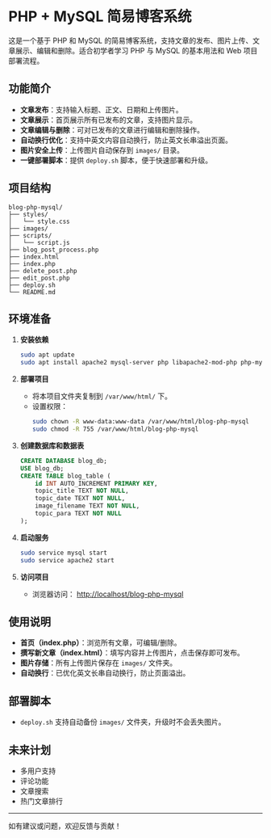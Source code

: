 # PHP + MySQL 简易博客系统

这是一个基于 PHP 和 MySQL 的简易博客系统，支持文章的发布、图片上传、文章展示、编辑和删除。适合初学者学习 PHP 与 MySQL 的基本用法和 Web 项目部署流程。

## 功能简介

- **文章发布**：支持输入标题、正文、日期和上传图片。
- **文章展示**：首页展示所有已发布的文章，支持图片显示。
- **文章编辑与删除**：可对已发布的文章进行编辑和删除操作。
- **自动换行优化**：支持中英文内容自动换行，防止英文长串溢出页面。
- **图片安全上传**：上传图片自动保存到 `images/` 目录。
- **一键部署脚本**：提供 `deploy.sh` 脚本，便于快速部署和升级。

## 项目结构

```
blog-php-mysql/
├── styles/
│   └── style.css
├── images/
├── scripts/
│   └── script.js
├── blog_post_process.php
├── index.html
├── index.php
├── delete_post.php
├── edit_post.php
├── deploy.sh
└── README.md
```

## 环境准备

1. **安装依赖**
   ```bash
   sudo apt update
   sudo apt install apache2 mysql-server php libapache2-mod-php php-mysql rsync
   ```

2. **部署项目**
   - 将本项目文件夹复制到 `/var/www/html/` 下。
   - 设置权限：
     ```bash
     sudo chown -R www-data:www-data /var/www/html/blog-php-mysql
     sudo chmod -R 755 /var/www/html/blog-php-mysql
     ```

3. **创建数据库和数据表**
   ```sql
   CREATE DATABASE blog_db;
   USE blog_db;
   CREATE TABLE blog_table (
       id INT AUTO_INCREMENT PRIMARY KEY,
       topic_title TEXT NOT NULL,
       topic_date TEXT NOT NULL,
       image_filename TEXT NOT NULL,
       topic_para TEXT NOT NULL
   );
   ```

4. **启动服务**
   ```bash
   sudo service mysql start
   sudo service apache2 start
   ```

5. **访问项目**
   - 浏览器访问： [http://localhost/blog-php-mysql](http://localhost/blog-php-mysql)

## 使用说明

- **首页（index.php）**：浏览所有文章，可编辑/删除。
- **撰写新文章（index.html）**：填写内容并上传图片，点击保存即可发布。
- **图片存储**：所有上传图片保存在 `images/` 文件夹。
- **自动换行**：已优化英文长串自动换行，防止页面溢出。

## 部署脚本

- `deploy.sh` 支持自动备份 `images/` 文件夹，升级时不会丢失图片。

## 未来计划

- 多用户支持
- 评论功能
- 文章搜索
- 热门文章排行

---

如有建议或问题，欢迎反馈与贡献！
